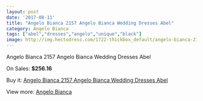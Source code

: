 ```yaml
---
layout: post
date: '2017-08-11'
title: "Angelo Bianca 2157 Angelo Bianca Wedding Dresses Abel"
category: Angelo Bianca
tags: ["abel","dresses","angelo","unique","black"]
image: http://img.hectodress.com/1722-thickbox_default/angelo-bianca-2157-angelo-bianca-wedding-dresses-abel.jpg
---
```

Angelo Bianca 2157 Angelo Bianca Wedding Dresses Abel

On Sales: **$256.16**
<a href="https://www.hectodress.com/angelo-bianca/1089-angelo-bianca-2157-angelo-bianca-wedding-dresses-abel.html"><amp-img layout="responsive" width="600" height="600" src="//img.hectodress.com/1722-thickbox_default/angelo-bianca-2157-angelo-bianca-wedding-dresses-abel.jpg" alt="Angelo Bianca 2157 Angelo Bianca Wedding Dresses Abel 0" /></a>

Buy it: [Angelo Bianca 2157 Angelo Bianca Wedding Dresses Abel](https://www.hectodress.com/angelo-bianca/1089-angelo-bianca-2157-angelo-bianca-wedding-dresses-abel.html "Angelo Bianca 2157 Angelo Bianca Wedding Dresses Abel")

View more: [Angelo Bianca](https://www.hectodress.com/14-angelo-bianca "Angelo Bianca")